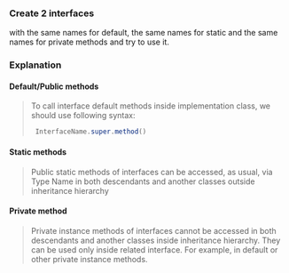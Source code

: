 ### Create 2 interfaces
with the same names for default, the same names for static and the same names for private methods and try to use it.

### Explanation
#### Default/Public methods
> To call interface default methods inside implementation class, we should use following syntax:
> ```java 
>  InterfaceName.super.method()
> ```

#### Static methods
> Public static methods of interfaces can be accessed, as usual, via Type Name in both descendants and another classes outside inheritance hierarchy

#### Private method
> Private instance methods of interfaces cannot be accessed in both descendants and another classes inside inheritance hierarchy. They can be used only inside related interface. For example, in default or other private instance methods.